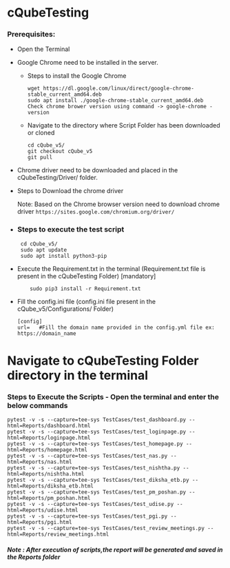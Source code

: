 
# cQubeTesting

###  Prerequisites:
 - Open the Terminal
 - Google Chrome need to be installed in the server.
   - Steps to install the Google Chrome
      ```
     wget https://dl.google.com/linux/direct/google-chrome-stable_current_amd64.deb
     sudo apt install ./google-chrome-stable_current_amd64.deb
     Check chrome brower version using command -> google-chrome -version
      ```
   - Navigate to the directory where Script Folder has been downloaded or cloned 
      ```
      cd cQube_v5/
      git checkout cQube_v5
      git pull
      ```
 - Chrome driver need to be downloaded and placed in the cQubeTesting/Driver/ folder.
 - Steps to Download the chrome driver 

 	Note: Based on the Chrome browser version need to download chrome driver ```https://sites.google.com/chromium.org/driver/```

 
- ### Steps to execute the test script
    ```
     cd cQube_v5/
     sudo apt update
     sudo apt install python3-pip
    ```
 - Execute the Requirement.txt in the terminal (Requirement.txt file is present in the cQubeTesting Folder) [mandatory]
    ```
        sudo pip3 install -r Requirement.txt
    ```
 - Fill the config.ini file (config.ini file present in the cQube_v5/Configurations/ Folder)
     ```		
    [config]
    url=   #Fill the domain name provided in the config.yml file ex: https://domain_name
    ```  
#  Navigate to cQubeTesting Folder directory in the terminal
  ### Steps to Execute the Scripts - Open the terminal and enter the below commands
  ```
  pytest -v -s --capture=tee-sys TestCases/test_dashboard.py --html=Reports/dashboard.html
  pytest -v -s --capture=tee-sys TestCases/test_loginpage.py --html=Reports/loginpage.html
  pytest -v -s --capture=tee-sys TestCases/test_homepage.py --html=Reports/homepage.html
  pytest -v -s --capture=tee-sys TestCases/test_nas.py --html=Reports/nas.html
  pytest -v -s --capture=tee-sys TestCases/test_nishtha.py --html=Reports/nishtha.html
  pytest -v -s --capture=tee-sys TestCases/test_diksha_etb.py --html=Reports/diksha_etb.html
  pytest -v -s --capture=tee-sys TestCases/test_pm_poshan.py --html=Reports/pm_poshan.html
  pytest -v -s --capture=tee-sys TestCases/test_udise.py --html=Reports/udise.html
  pytest -v -s --capture=tee-sys TestCases/test_pgi.py --html=Reports/pgi.html
  pytest -v -s --capture=tee-sys TestCases/test_review_meetings.py --html=Reports/review_meetings.html
  
  ```



##### Note : After execution of scripts,the report will be generated and saved in the Reports folder